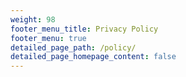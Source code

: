 ```yaml
---
weight: 98
footer_menu_title: Privacy Policy
footer_menu: true
detailed_page_path: /policy/
detailed_page_homepage_content: false
---
```


